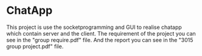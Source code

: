 # ChatApp
This project is use the socketprogramming and GUI to realise chatapp which contain server and the client.
The requirement of the project you can see in the "group require.pdf" file.
And the report you can see in the "3015 group project.pdf" file.
